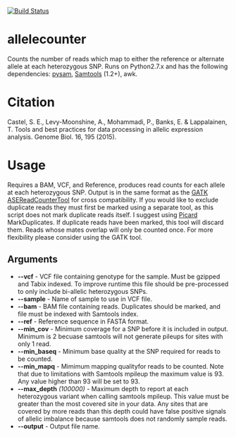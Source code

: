 [![Build Status](https://api.travis-ci.org/secastel/allelecounter.svg?branch=master)](https://travis-ci.org/secastel/allelecounter?branch=master)


# allelecounter
Counts the number of reads which map to either the reference or alternate allele at each heterozygous SNP.
Runs on Python2.7.x and has the following dependencies: [pysam](https://github.com/pysam-developers/pysam), [Samtools](http://www.htslib.org) (1.2+), awk.

# Citation
Castel, S. E., Levy-Moonshine, A., Mohammadi, P., Banks, E. & Lappalainen, T. Tools and best practices for data processing in allelic expression analysis. Genome Biol. 16, 195 (2015).

# Usage
Requires a BAM, VCF, and Reference, produces read counts for each allele at each heterozygous SNP. Output is in the same format as the [GATK ASEReadCounterTool](https://software.broadinstitute.org/gatk/documentation/tooldocs/3.8-0/org_broadinstitute_gatk_tools_walkers_rnaseq_ASEReadCounter.php) for cross compatibility. If you would like to exclude duplicate reads they must first be marked using a separate tool, as this script does not mark duplicate reads itself. I suggest using [Picard](https://broadinstitute.github.io/picard/) MarkDuplicates. If duplicate reads have been marked, this tool will discard them. Reads whose mates overlap will only be counted once. For more flexibility please consider using the GATK tool.

## Arguments
* **--vcf** - VCF file containing genotype for the sample. Must be gzipped and Tabix indexed. To improve runtime this file should be pre-processed to only include bi-allelic heterozygous SNPs.
* **--sample** - Name of sample to use in VCF file.
* **--bam** - BAM file containing reads. Duplicates should be marked, and file must be indexed with Samtools index.
* **--ref** - Reference sequence in FASTA format.
* **--min_cov** - Minimum coverage for a SNP before it is included in output. Minimum is 2 becuase samtools will not generate pileups for sites with only 1 read.
* **--min_baseq** - Minimum base quality at the SNP required for reads to be counted.
* **--min_mapq** - Mimimum mapping qualityfor reads to be counted. Note that due to limitations with Samtools mpileup the maximum value is 93. Any value higher than 93 will be set to 93.
* **--max_depth** _(100000)_ - Maximum depth to report at each heterozygous variant when calling samtools mpileup. This value must be greater than the most covered site in your data. Any sites that are covered by more reads than this depth could have false positive signals of allelic imbalance because samtools does not randomly sample reads.
* **--output** - Output file name.
